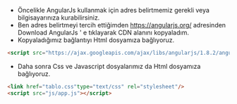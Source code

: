 - Öncelikle AngularJs kullanmak için adres belirtmemiz gerekli veya bilgisayarınıza kurabilirsiniz.
- Ben adres belirtmeyi tercih ettiğimden https://angularjs.org/ adresinden Download AngularJs ' e tıklayarak CDN alanını kopyaladım.
- Kopyaladığımız bağlantıyı Html dosyamıza bağlıyoruz.
```html
<script src="https://ajax.googleapis.com/ajax/libs/angularjs/1.8.2/angular.min.js</script>
```
- Daha sonra Css ve Javascript dosyalarımız da Html dosyamıza bağlıyoruz.
```html
<link href="tablo.css"type="text/css" rel="stylesheet"/>
<script src="js/app.js"></script>
```
